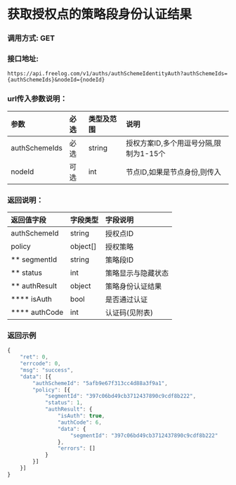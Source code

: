 # 获取授权点的策略段身份认证结果

### 调用方式: GET

### 接口地址:

```
https://api.freelog.com/v1/auths/authSchemeIdentityAuth?authSchemeIds={authSchemeIds}&nodeId={nodeId}
```

### url传入参数说明：

| 参数 | 必选 | 类型及范围 | 说明 |
| :--- | :--- | :--- | :--- |
|authSchemeIds|必选|string|授权方案ID,多个用逗号分隔,限制为1-15个|
|nodeId|可选|int|节点ID,如果是节点身份,则传入|

### 返回说明：

| 返回值字段 | 字段类型 | 字段说明 |
| :--- | :--- | :--- |
| authSchemeId | string | 授权点ID |
| policy | object[] | 授权策略 |
| ** segmentId | string | 策略段ID |
| ** status | int | 策略显示与隐藏状态 |
| ** authResult | object | 策略身份认证结果 |
| **** isAuth | bool | 是否通过认证 |
| **** authCode | int | 认证码(见附表) |

### 返回示例

```js
{
	"ret": 0,
	"errcode": 0,
	"msg": "success",
	"data": [{
		"authSchemeId": "5afb9e67f313cc4d88a3f9a1",
		"policy": [{
			"segmentId": "397c06bd49cb3712437890c9cdf8b222",
			"status": 1,
			"authResult": {
				"isAuth": true,
				"authCode": 6,
				"data": {
					"segmentId": "397c06bd49cb3712437890c9cdf8b222"
				},
				"errors": []
			}
		}]
	}]
}
```